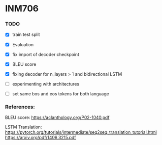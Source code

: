 # INM706

### TODO
- [x] train test split
- [x] Evaluation 
- [x] fix import of decoder checkpoint
- [x] BLEU score
- [x] fixing decoder for n_layers > 1 and bidirectional LSTM
- [ ] experimenting with architectures
- [ ] set same bos and eos tokens for both language


### References:
BLEU score:
https://aclanthology.org/P02-1040.pdf

LSTM Translation: \
https://pytorch.org/tutorials/intermediate/seq2seq_translation_tutorial.html \
https://arxiv.org/pdf/1409.3215.pdf
